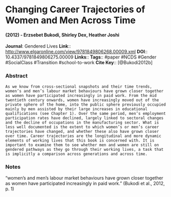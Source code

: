 # Changing Career Trajectories of Women and Men Across Time
#### (2012) - Erzsebet Bukodi, Shirley Dex, Heather Joshi
**Journal**: Gendered Lives
**Link**:: http://www.elgaronline.com/view/9781849806268.00009.xml
**DOI**:: 10.4337/9781849806275.00009
**Links**:: 
**Tags**:: #paper #NCDS #Gender #SocialClass #Transition #school-to-work 
**Cite Key**:: [@Bukodi2012b]

### Abstract

```
As we know from cross-sectional snapshots and their time trends, women’s and men’s labour market behaviours have grown closer together as women have participated increasingly in paid work. From the mid twentieth century onwards, women have increasingly moved out of the private sphere of the home, into the public sphere previously occupied mainly by men assisted by their large increases in educational qualifications (see Chapter 1). Over the same period, men’s employment participation rates have declined, largely linked to sectoral changes and the decline of occupations in the manufacturing sector. What is less well documented is the extent to which women’s or men’s career trajectories have changed, and whether these also have grown closer over time. Career trajectories are the longitudinal and more dynamic elements of working lives that this book is concerned with. It is important to examine them to see whether men and women are still on gendered pathways as they go through their working lives, a task that is implicitly a comparison across generations and across time.
```

### Notes

“women’s and men’s labour market behaviours have grown closer together as women have participated increasingly in paid work.” (Bukodi et al., 2012, p. 1)